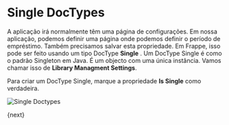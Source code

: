 <!-- base_template: frappe_io/www/frappe/frappe_base.html --><!-- add-breadcrumbs -->
# Single DocTypes

A aplicação irá normalmente têm uma página de configurações. Em nossa aplicação, podemos definir uma página onde podemos definir o período de empréstimo. Também precisamos salvar esta propriedade. Em Frappe, isso pode ser feito usando um tipo DocType **Single** . Um DocType Single é como o padrão Singleton em Java. É um objecto com uma única instância. Vamos chamar isso de **Library Managment Settings**.

Para criar um DocType Single, marque a propriedade **Is Single** como verdadeira.

<img class="screenshot" alt="Single Doctypes" src="/docs/assets/img/tab_single.png">

{next}
